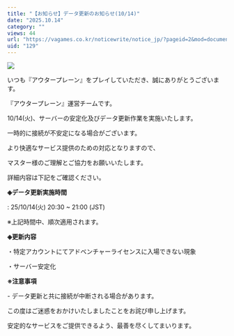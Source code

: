 ```yaml
---
title: "【お知らせ】データ更新のお知らせ(10/14)"
date: "2025.10.14"
category: ""
views: 44
url: "https://vagames.co.kr/noticewrite/notice_jp/?pageid=2&mod=document&uid=129"
uid: "129"
---
```


![](/images/news/live/jp/129-2e769d94.png)  

  

いつも『アウタープレーン』をプレイしていただき、誠にありがとうございます。

『アウタープレーン』運営チームです。

  

10/14(火)、サーバーの安定化及びデータ更新作業を実施いたします。

一時的に接続が不安定になる場合がございます。

  

より快適なサービス提供のための対応となりますので、

マスター様のご理解とご協力をお願いいたします。

  

詳細内容は下記をご確認ください。

  

**◈データ更新実施時間**

: 25/10/14(火) 20:30 ~ 21:00 (JST)

※上記時間中、順次適用されます。

  

**◈更新内容**

・特定アカウントにてアドベンチャーライセンスに入場できない現象

・サーバー安定化

  

**※注意事項**

\- データ更新と共に接続が中断される場合があります。

  

この度はご迷惑をおかけいたしましたことをお詫び申し上げます。

安定的なサービスをご提供できるよう、最善を尽くしてまいります。